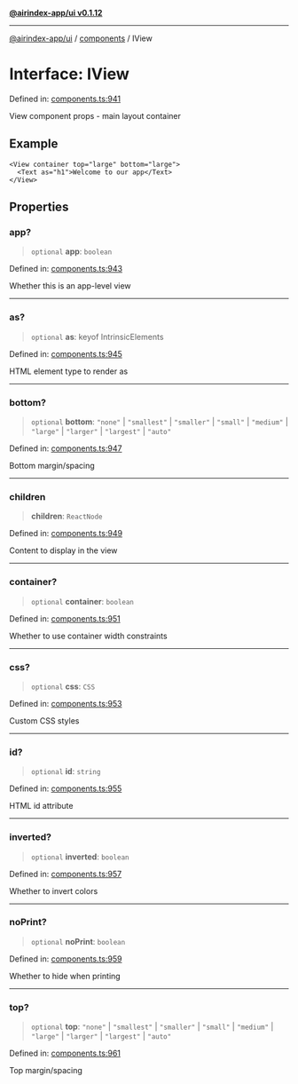 [**@airindex-app/ui v0.1.12**](../../README.md)

***

[@airindex-app/ui](../../README.md) / [components](../README.md) / IView

# Interface: IView

Defined in: [components.ts:941](https://github.com/airindex-app/ui/blob/44c2ff1163e9f47e185bc913a5043dd88c81b2b7/src/types/components.ts#L941)

View component props - main layout container

## Example

```tsx
<View container top="large" bottom="large">
  <Text as="h1">Welcome to our app</Text>
</View>
```

## Properties

### app?

> `optional` **app**: `boolean`

Defined in: [components.ts:943](https://github.com/airindex-app/ui/blob/44c2ff1163e9f47e185bc913a5043dd88c81b2b7/src/types/components.ts#L943)

Whether this is an app-level view

***

### as?

> `optional` **as**: keyof IntrinsicElements

Defined in: [components.ts:945](https://github.com/airindex-app/ui/blob/44c2ff1163e9f47e185bc913a5043dd88c81b2b7/src/types/components.ts#L945)

HTML element type to render as

***

### bottom?

> `optional` **bottom**: `"none"` \| `"smallest"` \| `"smaller"` \| `"small"` \| `"medium"` \| `"large"` \| `"larger"` \| `"largest"` \| `"auto"`

Defined in: [components.ts:947](https://github.com/airindex-app/ui/blob/44c2ff1163e9f47e185bc913a5043dd88c81b2b7/src/types/components.ts#L947)

Bottom margin/spacing

***

### children

> **children**: `ReactNode`

Defined in: [components.ts:949](https://github.com/airindex-app/ui/blob/44c2ff1163e9f47e185bc913a5043dd88c81b2b7/src/types/components.ts#L949)

Content to display in the view

***

### container?

> `optional` **container**: `boolean`

Defined in: [components.ts:951](https://github.com/airindex-app/ui/blob/44c2ff1163e9f47e185bc913a5043dd88c81b2b7/src/types/components.ts#L951)

Whether to use container width constraints

***

### css?

> `optional` **css**: `CSS`

Defined in: [components.ts:953](https://github.com/airindex-app/ui/blob/44c2ff1163e9f47e185bc913a5043dd88c81b2b7/src/types/components.ts#L953)

Custom CSS styles

***

### id?

> `optional` **id**: `string`

Defined in: [components.ts:955](https://github.com/airindex-app/ui/blob/44c2ff1163e9f47e185bc913a5043dd88c81b2b7/src/types/components.ts#L955)

HTML id attribute

***

### inverted?

> `optional` **inverted**: `boolean`

Defined in: [components.ts:957](https://github.com/airindex-app/ui/blob/44c2ff1163e9f47e185bc913a5043dd88c81b2b7/src/types/components.ts#L957)

Whether to invert colors

***

### noPrint?

> `optional` **noPrint**: `boolean`

Defined in: [components.ts:959](https://github.com/airindex-app/ui/blob/44c2ff1163e9f47e185bc913a5043dd88c81b2b7/src/types/components.ts#L959)

Whether to hide when printing

***

### top?

> `optional` **top**: `"none"` \| `"smallest"` \| `"smaller"` \| `"small"` \| `"medium"` \| `"large"` \| `"larger"` \| `"largest"` \| `"auto"`

Defined in: [components.ts:961](https://github.com/airindex-app/ui/blob/44c2ff1163e9f47e185bc913a5043dd88c81b2b7/src/types/components.ts#L961)

Top margin/spacing
